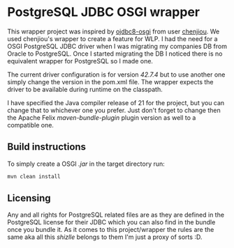 # PostgreSQL JDBC OSGI wrapper

This wrapper project was inspired by [ojdbc8-osgi](https://github.com/chenjiou/ojdbc8-osgi)
from user [chenjiou](https://github.com/chenjiou). We used chenjiou's wrapper
to create a feature for WLP. I had the need for a OSGI PostgreSQL JDBC driver
when I was migrating my companies DB from Oracle to PostgreSQL. Once I started
migrating the DB I noticed there is no equivalent wrapper for PostgreSQL so I
made one.

The current driver configuration is for version *42.7.4* but to use another one
simply change the version in the pom.xml file. The wrapper expects the driver
to be available during runtime on the classpath.

I have specified the Java compiler release of 21 for the project, but you can
change that to whichever one you prefer. Just don't forget to change then the
Apache Felix *maven-bundle-plugin* plugin version as well to a compatible one.

## Build instructions

To simply create a OSGI *.jar* in the target directory run:

```sh
mvn clean install
```

## Licensing

Any and all rights for PostgreSQL related files are as they are defined in the
PostgreSQL license for their JDBC which you can also find in the bundle once
you bundle it. As it comes to this project/wrapper the rules are the same aka
all this *shizlle* belongs to them I'm just a proxy of sorts :D.
